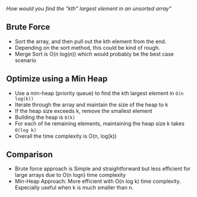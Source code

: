 _How would you find the "kth" largest element in an unsorted array"_

## Brute Force
  - Sort the array, and then pull out the kth element from the end.
  - Depending on the sort method, this could be kind of rough.
  - Merge Sort is O(n log(n)) which would probably be the best case scenario

## Optimize using a Min Heap
 - Use a min-heap (priority queue) to find the kth largest element in `O(n log(k))`
 - Iterate through the array and maintain the size of the heap to k
 - If the heap size exceeds k, remove the smallest element
 - Building the heap is `O(k)`
 - For each of he remaining elements, maintaining the heap size k takes `O(log k)`
 - Overall the time complexity is O(n, log(k))

## Comparison
- Brute force approach is Simple and straightforward but less efficient for large arrays due to O(n logn) time complexity
- Min-Heap Approach: More efficient with O(n log k) time complexity. Especially useful when k is much smaller than n.